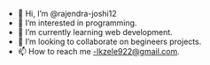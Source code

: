 - 👋 Hi, I’m @rajendra-joshi12
- 👀 I’m interested in programming.
- 🌱 I’m currently learning web development.
- 💞️ I’m looking to collaborate on begineers projects.
- 📫 How to reach me -lkzele922@gmail.com.

<!---
rajendra-joshi12/rajendra-joshi12 is a ✨ special ✨ repository because its `README.md` (this file) appears on your GitHub profile.
You can click the Preview link to take a look at your changes.
--->
